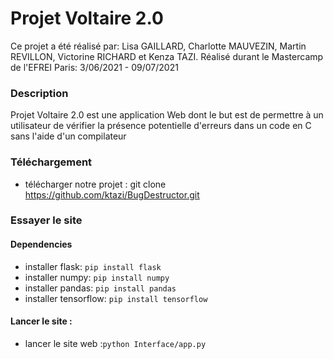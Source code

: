 # Projet Voltaire 2.0
Ce projet a été réalisé par: Lisa GAILLARD, Charlotte MAUVEZIN, Martin REVILLON, Victorine RICHARD et Kenza TAZI.
Réalisé durant le Mastercamp de l'EFREI Paris: 3/06/2021 - 09/07/2021

### Description
Projet Voltaire 2.0 est une application Web dont le but est de permettre à un utilisateur de vérifier la présence potentielle d'erreurs dans un code en C sans l'aide d'un compilateur

### Téléchargement
 
* télécharger notre projet : git clone https://github.com/ktazi/BugDestructor.git

### Essayer le site
#### Dependencies
* installer flask:  `pip install flask`
* installer numpy:  `pip install numpy`
* installer pandas:  `pip install pandas`
* installer tensorflow:  `pip install tensorflow`
#### Lancer le site :
* lancer le site web :`python Interface/app.py`


